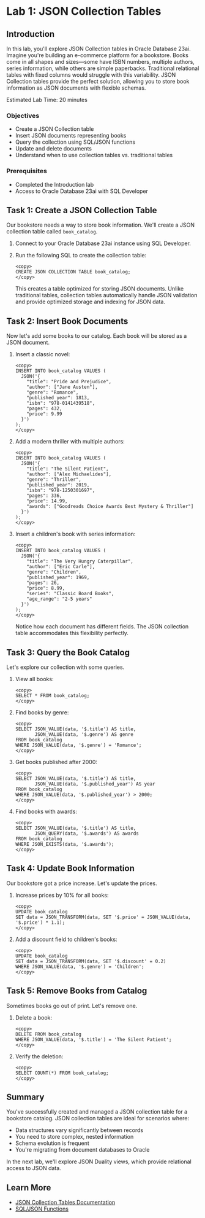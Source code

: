 # Lab 1: JSON Collection Tables

## Introduction

In this lab, you'll explore JSON Collection tables in Oracle Database 23ai. Imagine you're building an e-commerce platform for a bookstore. Books come in all shapes and sizes—some have ISBN numbers, multiple authors, series information, while others are simple paperbacks. Traditional relational tables with fixed columns would struggle with this variability. JSON Collection tables provide the perfect solution, allowing you to store book information as JSON documents with flexible schemas.

Estimated Lab Time: 20 minutes

### Objectives

* Create a JSON Collection table
* Insert JSON documents representing books
* Query the collection using SQL/JSON functions
* Update and delete documents
* Understand when to use collection tables vs. traditional tables

### Prerequisites

* Completed the Introduction lab
* Access to Oracle Database 23ai with SQL Developer

## Task 1: Create a JSON Collection Table

Our bookstore needs a way to store book information. We'll create a JSON collection table called `book_catalog`.

1. Connect to your Oracle Database 23ai instance using SQL Developer.

2. Run the following SQL to create the collection table:

   ```
   <copy>
   CREATE JSON COLLECTION TABLE book_catalog;
   </copy>
   ```

   This creates a table optimized for storing JSON documents. Unlike traditional tables, collection tables automatically handle JSON validation and provide optimized storage and indexing for JSON data.

## Task 2: Insert Book Documents

Now let's add some books to our catalog. Each book will be stored as a JSON document.

1. Insert a classic novel:

   ```
   <copy>
   INSERT INTO book_catalog VALUES (
     JSON('{
       "title": "Pride and Prejudice",
       "author": ["Jane Austen"],
       "genre": "Romance",
       "published_year": 1813,
       "isbn": "978-0141439518",
       "pages": 432,
       "price": 9.99
     }')
   );
   </copy>
   ```

2. Add a modern thriller with multiple authors:

   ```
   <copy>
   INSERT INTO book_catalog VALUES (
     JSON('{
       "title": "The Silent Patient",
       "author": ["Alex Michaelides"],
       "genre": "Thriller",
       "published_year": 2019,
       "isbn": "978-1250301697",
       "pages": 336,
       "price": 14.99,
       "awards": ["Goodreads Choice Awards Best Mystery & Thriller"]
     }')
   );
   </copy>
   ```

3. Insert a children's book with series information:

   ```
   <copy>
   INSERT INTO book_catalog VALUES (
     JSON('{
       "title": "The Very Hungry Caterpillar",
       "author": ["Eric Carle"],
       "genre": "Children",
       "published_year": 1969,
       "pages": 26,
       "price": 8.99,
       "series": "Classic Board Books",
       "age_range": "2-5 years"
     }')
   );
   </copy>
   ```

   Notice how each document has different fields. The JSON collection table accommodates this flexibility perfectly.

## Task 3: Query the Book Catalog

Let's explore our collection with some queries.

1. View all books:

   ```
   <copy>
   SELECT * FROM book_catalog;
   </copy>
   ```

2. Find books by genre:

   ```
   <copy>
   SELECT JSON_VALUE(data, '$.title') AS title,
          JSON_VALUE(data, '$.genre') AS genre
   FROM book_catalog
   WHERE JSON_VALUE(data, '$.genre') = 'Romance';
   </copy>
   ```

3. Get books published after 2000:

   ```
   <copy>
   SELECT JSON_VALUE(data, '$.title') AS title,
          JSON_VALUE(data, '$.published_year') AS year
   FROM book_catalog
   WHERE JSON_VALUE(data, '$.published_year') > 2000;
   </copy>
   ```

4. Find books with awards:

   ```
   <copy>
   SELECT JSON_VALUE(data, '$.title') AS title,
          JSON_QUERY(data, '$.awards') AS awards
   FROM book_catalog
   WHERE JSON_EXISTS(data, '$.awards');
   </copy>
   ```

## Task 4: Update Book Information

Our bookstore got a price increase. Let's update the prices.

1. Increase prices by 10% for all books:

   ```
   <copy>
   UPDATE book_catalog
   SET data = JSON_TRANSFORM(data, SET '$.price' = JSON_VALUE(data, '$.price') * 1.1);
   </copy>
   ```

2. Add a discount field to children's books:

   ```
   <copy>
   UPDATE book_catalog
   SET data = JSON_TRANSFORM(data, SET '$.discount' = 0.2)
   WHERE JSON_VALUE(data, '$.genre') = 'Children';
   </copy>
   ```

## Task 5: Remove Books from Catalog

Sometimes books go out of print. Let's remove one.

1. Delete a book:

   ```
   <copy>
   DELETE FROM book_catalog
   WHERE JSON_VALUE(data, '$.title') = 'The Silent Patient';
   </copy>
   ```

2. Verify the deletion:

   ```
   <copy>
   SELECT COUNT(*) FROM book_catalog;
   </copy>
   ```

## Summary

You've successfully created and managed a JSON collection table for a bookstore catalog. JSON collection tables are ideal for scenarios where:

* Data structures vary significantly between records
* You need to store complex, nested information
* Schema evolution is frequent
* You're migrating from document databases to Oracle

In the next lab, we'll explore JSON Duality views, which provide relational access to JSON data.

## Learn More

* [JSON Collection Tables Documentation](https://docs.oracle.com/en/database/oracle/oracle-database/23/adjsn/json-collection-tables.html)
* [SQL/JSON Functions](https://docs.oracle.com/en/database/oracle/oracle-database/23/adjsn/sql-json-functions.html)
